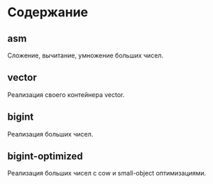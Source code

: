 # Содержание

## asm

Сложение, вычитание, умножение больших чисел.

## vector

Реализация своего контейнера vector.

## bigint

Реализация больших чисел.

## bigint-optimized

Реализация больших чисел с cow и small-object оптимизациями.

